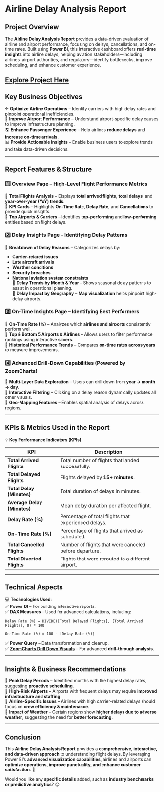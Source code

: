 # **Airline Delay Analysis Report**  

## **Project Overview**  
The **Airline Delay Analysis Report** provides a data-driven evaluation of airline and airport performance, focusing on delays, cancellations, and on-time rates. Built using **Power BI**, this interactive dashboard offers **real-time insights** into airline delays, helping aviation stakeholders—including airlines, airport authorities, and regulators—identify bottlenecks, improve scheduling, and enhance customer experience.  

## [Explore Project Here](https://app.powerbi.com/view?r=eyJrIjoiNzEzNTBkYTEtMmI0Ni00ZGIzLTkxMGQtNTY1ZTgyOGVjNTRmIiwidCI6IjQ2NTRiNmYxLTBlNDctNDU3OS1hOGExLTAyZmU5ZDk0M2M3YiIsImMiOjl9)

## **Key Business Objectives**  
✈ **Optimize Airline Operations** – Identify carriers with high delay rates and pinpoint operational inefficiencies.  
🏢 **Improve Airport Performance** – Understand airport-specific delay causes to improve infrastructure planning.  
🌎 **Enhance Passenger Experience** – Help airlines **reduce delays** and **increase on-time arrivals**.  
📊 **Provide Actionable Insights** – Enable business users to explore trends and take data-driven decisions.  

---

## **Report Features & Structure**  

### **1️⃣ Overview Page – High-Level Flight Performance Metrics**  
🔹 **Total Flights Analysis** – Displays **total arrived flights**, **total delays**, and **year-over-year (YoY) trends**.  
🔹 **KPI Cards** – Highlights **On-Time Rate**, **Delay Rate**, and **Cancellations** to provide quick insights.  
🔹 **Top Airports & Carriers** – Identifies **top-performing** and **low-performing** entities based on flight delays.  

### **2️⃣ Delay Insights Page – Identifying Delay Patterns**  
🔹 **Breakdown of Delay Reasons** – Categorizes delays by:
   - **Carrier-related issues**  
   - **Late aircraft arrivals**  
   - **Weather conditions**  
   - **Security breaches**  
   - **National aviation system constraints**  
🔹 **Delay Trends by Month & Year** – Shows seasonal delay patterns to assist in operational planning.  
🔹 **Delay Impact by Geography** – **Map visualization** helps pinpoint high-delay airports.  

### **3️⃣ On-Time Insights Page – Identifying Best Performers**  
🔹 **On-Time Rate (%)** – Analyzes which **airlines and airports** consistently perform well.  
🔹 **Top & Bottom 5 Airports & Airlines** – Allows users to filter performance rankings using interactive **slicers**.  
🔹 **Historical Performance Trends** – Compares **on-time rates across years** to measure improvements.  

### **4️⃣ Advanced Drill-Down Capabilities (Powered by ZoomCharts)**  
🔹 **Multi-Layer Data Exploration** – Users can drill down from **year → month → day**.  
🔹 **Interactive Filtering** – Clicking on a delay reason dynamically updates all other visuals.  
🔹 **Geo-Mapping Features** – Enables spatial analysis of delays across regions.  

---

## **KPIs & Metrics Used in the Report**  
💡 **Key Performance Indicators (KPIs)**  

| KPI | Description |
|------|------------|
| **Total Arrived Flights** | Total number of flights that landed successfully. |
| **Total Delayed Flights** | Flights delayed by **15+ minutes**. |
| **Total Delay (Minutes)** | Total duration of delays in minutes. |
| **Average Delay (Minutes)** | Mean delay duration per affected flight. |
| **Delay Rate (%)** | Percentage of total flights that experienced delays. |
| **On-Time Rate (%)** | Percentage of flights that arrived as scheduled. |
| **Total Cancelled Flights** | Number of flights that were canceled before departure. |
| **Total Diverted Flights** | Flights that were rerouted to a different airport. |

---

## **Technical Aspects**  
💻 **Technologies Used**:  
✅ **Power BI** – For building interactive reports.  
✅ **DAX Measures** – Used for advanced calculations, including:  
   ```DAX
   Delay Rate (%) = DIVIDE([Total Delayed Flights], [Total Arrived Flights], 0) * 100
   ```
   ```DAX
   On-Time Rate (%) = 100 - [Delay Rate (%)]
   ```
✅ **Power Query** – Data transformation and cleanup.  
✅ [**ZoomCharts Drill Down Visuals**](https://zoomcharts.com/en/) – For advanced **drill-through analysis**.  

---

## **Insights & Business Recommendations**  
📌 **Peak Delay Periods** – Identified months with the highest delay rates, suggesting **proactive scheduling**.  
📌 **High-Risk Airports** – Airports with frequent delays may require **improved infrastructure and staffing**.  
📌 **Airline-Specific Issues** – Airlines with high carrier-related delays should focus on **crew efficiency & maintenance**.  
📌 **Impact of Weather** – Certain regions show **higher delays due to adverse weather**, suggesting the need for **better forecasting**.  

---

## **Conclusion**  
This **Airline Delay Analysis Report** provides a **comprehensive, interactive, and data-driven approach** to understanding flight delays. By leveraging Power BI’s **advanced visualization capabilities**, airlines and airports can **optimize operations, improve punctuality, and enhance customer satisfaction**. 🚀  

Would you like any **specific details** added, such as **industry benchmarks or predictive analytics**? 😊
